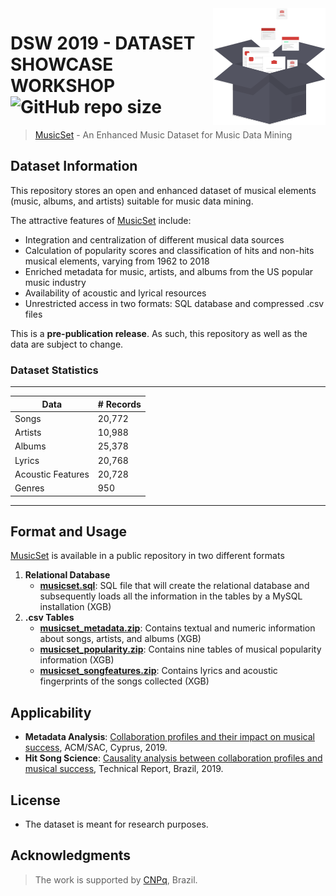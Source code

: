 <img src="icon.png" align="right" />

# DSW 2019 - DATASET SHOWCASE WORKSHOP ![GitHub repo size](https://img.shields.io/github/repo-size/marianaossilva/DSW2019.svg?color=d43f3a)

[MusicSet]: https://marianaossilva.github.io/DSW2019

> [MusicSet][MusicSet] - An Enhanced Music Dataset for Music Data Mining

## Dataset Information

This repository stores an open and enhanced dataset of musical elements (music, albums, and artists) suitable for music data mining. 

The attractive features of [MusicSet][MusicSet] include:
* Integration and centralization of different musical data sources
* Calculation of popularity scores and classification of hits and non-hits musical elements, varying from 1962 to 2018
* Enriched metadata for music, artists, and albums from the US popular music industry
* Availability of acoustic and lyrical resources
* Unrestricted access in two formats: SQL database and compressed .csv files

This is a **pre-publication release**. As such, this repository as well as the data are subject to change. 

### Dataset Statistics

---
**Data** | **# Records**
--- | ---
Songs | 20,772
Artists | 10,988
Albums | 25,378
Lyrics | 20,768
Acoustic Features | 20,728
Genres | 950
---

## Format and Usage

[MusicSet][MusicSet] is available in a public repository in two different formats

1. **Relational Database** 
	- **[musicset.sql]**:  SQL file that will create the relational database and subsequently loads all the information in the tables by a MySQL installation (XGB) 
2. **.csv Tables**
	- **[musicset_metadata.zip]**: Contains textual and numeric information about songs, artists, and albums (XGB)
	- **[musicset_popularity.zip]**: Contains nine tables of musical popularity information (XGB)
	- **[musicset_songfeatures.zip]**: Contains lyrics and acoustic fingerprints of the songs collected (XGB)

[musicset.sql]: https://drive.google.com/open?id=0BxcdZUa_SVMcdzhLeWJuREd0UW8
[musicset_metadata.zip]: https://drive.google.com/open?id=0BxcdZUa_SVMcdzhLeWJuREd0UW8
[musicset_popularity.zip]: https://drive.google.com/open?id=0BxcdZUa_SVMcdzhLeWJuREd0UW8
[musicset_songfeatures.zip]: https://drive.google.com/open?id=0BxcdZUa_SVMcdzhLeWJuREd0UW8

## Applicability

* **Metadata Analysis**: [Collaboration profiles and their impact on musical success][SAC], ACM/SAC, Cyprus, 2019.
* **Hit Song Science**: [Causality analysis between collaboration profiles and musical success][WEB], Technical Report, Brazil, 2019.

[SAC]: https://dl.acm.org/citation.cfm?id=3297280.3297483
[WEB]: https://homepages.dcc.ufmg.br/˜mirella/projs/apoena/publicacoes.html

<!-- ## Source (citation)

  ```
  @inproceedings{fma_dataset,
    title = {FMA: A Dataset for Music Analysis},
    author = {Defferrard, Micha\"el and Benzi, Kirell and Vandergheynst, Pierre and Bresson, Xavier},
    booktitle = {18th International Society for Music Information Retrieval Conference},
    year = {2017},
    url = {https://arxiv.org/abs/1612.01840},
  }
  ``` -->

## License

* The dataset is meant for research purposes.

## Acknowledgments

> The work is supported by [CNPq], Brazil.

[CNPq]: http://www.cnpq.br/